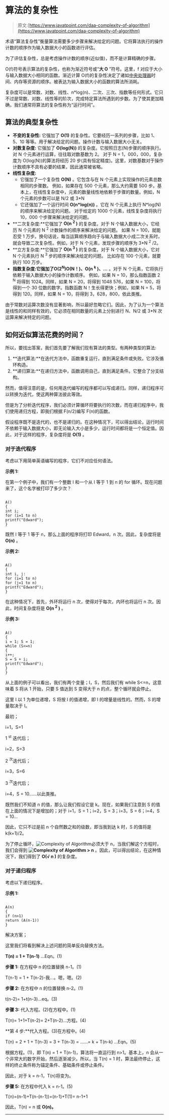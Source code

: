 # 算法的复杂性

> 原文:[https://www.javatpoint.com/daa-complexity-of-algorithm](https://www.javatpoint.com/daa-complexity-of-algorithm)

术语“算法复杂性”衡量算法需要多少步骤来解决给定的问题。它将算法执行的操作计数的顺序作为输入数据大小的函数进行评估。

为了评估复杂性，总是考虑操作计数的顺序(近似值)，而不是计算精确的步骤。

O(f)符号表示算法的复杂性，也称为渐近符号或“**大 O** ”符号。这里，f 对应于大小与输入数据大小相同的函数。渐近计算 O(f)的复杂性决定了诸如[中央处理器](https://www.javatpoint.com/cpu-full-form)时间、内存等资源的顺序。被表达为输入数据大小的函数的算法所消耗。

复杂度可以是常数、对数、线性、n*log(n)、二次、三次、指数等任何形式。它只不过是常数、对数、线性等的阶次，完成特定算法所遇到的步数。为了使其更加精确，我们通常将算法的复杂性称为“运行时间”。

## 算法的典型复杂性

*   **不变的复杂性:**
    它强加了 **O(1)** 的复杂性。它要经历一系列的步骤，比如 1、5、10 等等。用于解决给定的问题。操作计数与输入数据大小无关。
*   **对数复杂度:**
    它强加了 **O(log(N))** 的复杂度。它按照日志(N)步骤的顺序执行。对 N 个元素进行运算，往往取对数基数为 2。
    对于 N = 1，000，000，复杂度为 O(log(N))的算法将经历 20 步(具有恒定精度)。这里，对数基数对于操作计数顺序不具有必要的结果，因此通常被省略。
*   **线性复杂度:**
    *   它强加了一个复杂性 **O(N)** 。它包含与在 N 个元素上实现操作的元素总数相同的步骤数。
        例如，如果存在 500 个元素，那么大约需要 500 步。基本上，在线性复杂度中，元素的数量线性地依赖于步骤的数量。例如，N 个元素的步数可以是 N/2 或 3*N
    *   它还强加了一个运行时间 **O(n*log(n))** 。它在 N 个元素上执行 N*log(N)的顺序来解决给定的问题。
        对于给定的 1000 个元素，线性复杂度将执行 10，000 个步骤来解决给定的问题。
*   **二次复杂度:**它强加了 **O(n <sup>2</sup> )** 的复杂度。对于 N 个输入数据大小，它经历 N 个元素的 N <sup>2</sup> 计数操作的顺序来解决给定的问题。
    如果 N = 100，就能忍受 1 万步。换句话说，每当运算顺序趋向于与输入数据大小成二次关系时，就会导致二次复杂性。例如，对于 N 个元素，发现步骤的顺序为 3*N <sup>2</sup> /2。
*   **立方复杂度:**它强加了 **O(n <sup>3</sup> )** 的复杂度。对于 N 个输入数据大小，它对 N 个元素执行 N <sup>3</sup> 步的顺序来解决给定的问题。
    比如存在 100 个元素，就要执行 100 万步。
*   **指数复杂度:**它强加了**O(2<sup>N</sup>)O(N！)、O(n <sup>k</sup> )、…** 。对于 N 个元素，它将执行依赖于输入数据大小的操作计数顺序。
    例如，如果 N = 10，那么指数函数 2 <sup>N</sup> 将得到 1024。同样，如果 N = 20，将得到 1048 576，如果 N = 100，将得到一个 30 位数的数字。指数函数 N！生长得更快；例如，如果 N = 5，将得到 120。同样，如果 N = 10，将得到 3，628，800，依此类推。

由于常数对运算次数没有显著影响，所以最好忽略它们。因此，为了认为一个算法是线性的和同样有效的，它必须在相同数量的元素上分别进行 N、N/2 或 3*N 次运算来解决特定的问题。

## 如何近似算法花费的时间？

所以，要找出答案，我们首先要了解我们现有算法的类型。有两种类型的算法:

1.  **迭代算法:**在迭代方法中，函数重复运行，直到满足条件或失败。它涉及循环构造。
2.  **递归算法:**在递归方法中，函数调用自己，直到满足条件。它整合了分支结构。

然而，值得注意的是，任何用迭代编写的程序都可以写成递归。同样，递归程序可以转换为迭代，使这两种算法彼此等效。

但是为了分析迭代程序，我们必须计算循环将要执行的次数，而在递归程序中，我们使用递归方程，即我们根据 F(n/2)编写 F(n)的函数。

假设程序既不是迭代的，也不是递归的。在这种情况下，可以得出结论，运行时间不依赖于输入数据大小，即无论输入大小是多少，运行时间都将是一个恒定值。因此，对于这样的程序，复杂度将是 **O(1)** 。

### 对于迭代程序

考虑以下用简单英语编写的程序，它们不对应任何语法。

**示例 1:**

在第一个例子中，我们有一个整数 I 和一个从 I 等于 1 到 n 的 for 循环。现在问题来了，这个名字被打印了多少次？

```

A()
{
int i;
for (i=1 to n)
printf("Edward");
}

```

既然 I 等于 1 等于 n，那么上面的程序将打印 Edward，n 次。因此，复杂度将是 **O(n)** 。

**示例 2:**

```

A()
{
int i, j:
for (i=1 to n)
for (j=1 to n)
printf("Edward");
}

```

在这种情况下，首先，外环将运行 n 次，使得对于每次，内环也将运行 n 次。因此，时间复杂度将是 **O(n <sup>2</sup> )** 。

**示例 3:**

```

A()
{
i = 1; S = 1;
while (S<=n)
{
i++;
S = S + i;
printf("Edward");
}
}

```

从上面的例子可以看出，我们有两个变量；I，S，然后我们有 while S<=n，这意味着 S 将从 1 开始，只要 S 值达到 S 变得大于 n 的点，整个循环就会停止。

这里 I 以 1 为单位递增，S 将按 I 的值递增，即 I 的增量是线性的。然而，S 的增量取决于 I。

最初；

i=1，S=1

1 <sup>st</sup> 迭代后；

i=2，S=3

2 <sup>次</sup>迭代后；

i=3，S=6

3 <sup>次</sup>迭代后；

i=4，S = 10……以此类推。

既然我们不知道 n 的值，那么让我们假设它是 k。现在，如果我们注意到 S 的值在上面的情况下是增加的；对于 i=1，S = 1；i=2，S = 3；i=3，S = 6；i=4，S = 10…

因此，它只不过是前 n 个自然数之和的级数，即当我到达 k 时，S 的值将是 k(k+1)/2。

为了停止循环，![Complexity of Algorithm](../Images/88acc605ee2ae1704526147b0355e14d.png)必须大于 n，当我们解这个方程时，我们会得到 **![Complexity of Algorithm](../Images/b8e22288f5836adc9ef6349f1a54a891.png) > n** 。因此，可以得出结论，在这种情况下，我们得到了 **O(√  n  )** 的复杂度。

### 对于递归程序

考虑以下递归程序。

**示例 1:**

```

A(n)
{
if (n>1)
return (A(n-1))
} 

```

解决方案；

这里我们将看到解决上述问题的简单反向替换方法。

**T(n) = 1 + T(n-1)** …Eqn。(1)

**步骤 1:** 在方程中 n 的位置替换 n-1。(1)

T(n-1) = 1 + T(n-2)-我...。嗯，嗯。(2)

**步骤 2:** 在方程中 n 的位置替换 n-2。(1)

t(n-2)= 1+t(n-3)…eq。(3)

**步骤 3:** 代入方程。(2)在方程中。(1)

T(n)= 1+1+T(n-2)= 2+T(n-2)…方程。(4)

**第 4 步:**代入方程。(3)在方程中。(4)

T(n) = 2 + 1 + T(n-3) = 3 + T(n-3) = …...= k + T(n-k) …Eqn。(5)

根据方程。(1)，即 T(n) = 1 + T(n-1)，算法将一直运行到 n>1。基本上，n 会从一个非常大的数字开始，然后逐渐减少。所以，当 T(n) = 1 时，算法最终停止，这样的终止条件称为锚定条件、基础条件或停止条件。

因此，对于 k = n-1，T(n)将变为。

**步骤 5:** 在方程中代入 k = n-1。(5)

T(n)=(n-1)+T(n-(n-1))=(n-1)+T(1)= n-1+1

因此，T(n) = n 或 **O(n)。**

* * *